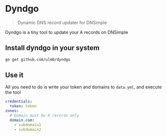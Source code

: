 # Dyndgo

> Dynamic DNS record updater for DNSimple

Dyndgo is a tiny tool to update your A records on DNSimple

## Install dyndgo in your system

```sh
go get github.com/ulm0/dyndgo
```

## Use it

All you need to do is write your token and domains to `data.yml`, and execute the tool

```yaml
credentials:
  token: token
zones:
  # Domain must be A records only
  domain.com:
    - subdomain1
    - subdomain2
```
